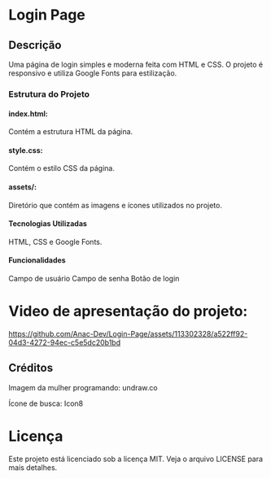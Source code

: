 # Login Page

## Descrição
Uma página de login simples e moderna feita com HTML e CSS. O projeto é responsivo e utiliza Google Fonts para estilização.

### Estrutura do Projeto
#### index.html: 
Contém a estrutura HTML da página.
#### style.css:
Contém o estilo CSS da página.
#### assets/:
Diretório que contém as imagens e ícones utilizados no projeto.

#### Tecnologias Utilizadas
HTML, CSS e Google Fonts.

#### Funcionalidades
Campo de usuário
Campo de senha
Botão de login

# Video de apresentação do projeto:


https://github.com/Anac-Dev/Login-Page/assets/113302328/a522ff92-04d3-4272-94ec-c5e5dc20b1bd


## Créditos
Imagem da mulher programando: undraw.co

Ícone de busca: Icon8

# Licença
Este projeto está licenciado sob a licença MIT. Veja o arquivo LICENSE para mais detalhes.
